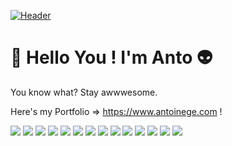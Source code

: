 [![Header](https://www.gamespew.com/wp-content/uploads/2020/02/The-Lord-of-the-Rings-Gollum-9--696x527.jpg "Header")](https://some-url.dev/)

# 👋  Hello You ! I'm Anto 👽
You know what? Stay awwwesome.

Here's my Portfolio => https://www.antoinege.com !


![](https://img.shields.io/badge/shell-Bash-informational?style=flat&logo=gnu-bash&logoColor=white&color=2bbc8a)
![](https://img.shields.io/badge/markup-HTML5-informational?style=flat&logo=HTML5&logoColor=white&color=FF8C00)
![](https://img.shields.io/badge/style-CSS3-informational?style=flat&logo=CSS3&logoColor=white&color=FF8C00)
![](https://img.shields.io/badge/code-JavaScript-informational?style=flat&logo=javascript&logoColor=white&color=FFD700)
![](https://img.shields.io/badge/code-React-informational?style=flat&logo=react&logoColor=white&color=FFD700)
![](https://img.shields.io/badge/code-Angular-informational?style=flat&logo=angular&logoColor=white&color=FFD700)
![](https://img.shields.io/badge/code-NodeJs-informational?style=flat&logo=node.js&logoColor=white&color=FFD700)
![](https://img.shields.io/badge/code-ExpressJs-informational?style=flat&logo=express&logoColor=white&color=FFD700)
![](https://img.shields.io/badge/code-NestJs-informational?style=flat&logo=nest&logoColor=white&color=FFD700)
![](https://img.shields.io/badge/code-SQL-informational?style=flat&logo=mysql&logoColor=white&color=FFD700)
![](https://img.shields.io/badge/code-Mongo-informational?style=flat&logo=mongoDB&logoColor=white&color=FFD700)
![](https://img.shields.io/badge/Design-Figma-informational?style=flat&logo=figma&logoColor=white&color=DC143C)
![](https://img.shields.io/badge/Design-Photoshop-informational?style=flat&logo=adobe-photoshop&logoColor=white&color=DC143C)
![](https://img.shields.io/badge/FREE-CREATIVITY-informational?style=flat&logo=github&logoColor=white&color=8A2BE2)

